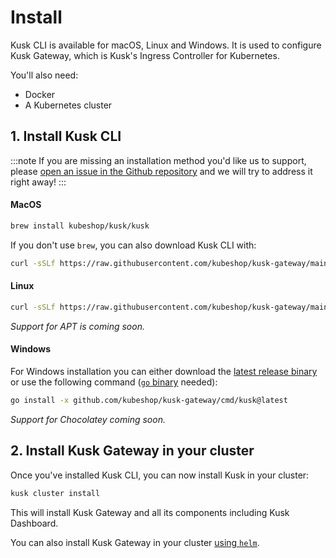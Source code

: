 # Install 

Kusk CLI is available for macOS, Linux and Windows. It is used to configure Kusk Gateway, which is Kusk's Ingress Controller for Kubernetes.  

You'll also need:
- Docker
- A Kubernetes cluster

## 1. Install Kusk CLI

:::note
If you are missing an installation method you'd like us to support, please [open an issue in the Github repository](https://github.com/kubeshop/kusk-gateway/issues/new?assignees=&labels=kind%2Ffeature&template=feature_request.md&title=) and we will try to address it right away!
:::

#### MacOS

```sh
brew install kubeshop/kusk/kusk
```

If you don't use `brew`, you can also download Kusk CLI with: 

```sh 
curl -sSLf https://raw.githubusercontent.com/kubeshop/kusk-gateway/main/cmd/kusk/scripts/install.sh | bash
```

#### Linux 

```sh
curl -sSLf https://raw.githubusercontent.com/kubeshop/kusk-gateway/main/cmd/kusk/scripts/install.sh | bash
```

_Support for APT is coming soon._

#### Windows

For Windows installation you can either download the [latest release binary](https://github.com/kubeshop/kusk-gateway/releases/latest) or use the following command ([`go` binary](https://go.dev/doc/install)  needed):

```sh 
go install -x github.com/kubeshop/kusk-gateway/cmd/kusk@latest
```

_Support for Chocolatey coming soon._

## 2. Install Kusk Gateway in your cluster

Once you've installed Kusk CLI, you can now install Kusk in your cluster: 

```sh 
kusk cluster install
```

This will install Kusk Gateway and all its components including Kusk Dashboard. 

You can also install Kusk Gateway in your cluster [using `helm`](https://docs.kusk.io/quick-links/helm-install).

